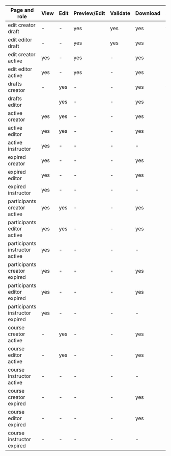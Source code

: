 Page and role                       | View  | Edit  | Preview/Edit  | Validate  | Download  | Activate  | Duplicate   | Participants  | Expire  | Delete 
---                                 | ---   | ---   | ---           |---        |---        |---        |---          |---            |---      |---
edit creator draft                  | -     | -     | yes           | yes       | yes       | yes       | yes         | -             | -       | yes
edit editor draft                   | -     | -     | yes           | yes       | yes       | -         | -           | -             | -       | - 
edit creator active                 | yes   | -     | yes           | -         | yes       | -         | yes         | yes           | yes     | -
edit editor active                  | yes   | -     | yes           | -         | yes       | -         | -           | yes           | -       | -
drafts creator                      | -     | yes   | -             | -         | yes       | yes       | yes         | -             | -       | yes
drafts editor                       |       | yes   | -             | -         | yes       | -         | -           | -             | -       | -
active creator                      | yes   | yes   | -             | -         | yes       | -         | yes         | yes           | yes     | -
active editor                       | yes   | yes   | -             | -         | yes       | -         | -           | yes           | -       | -
active instructor                   | yes   | -     | -             | -         | -         | -         | -           | yes           | -       | -
expired creator                     | yes   | -     | -             | -         | yes       | -         | yes         | yes           | -       | yes
expired editor                      | yes   | -     | -             | -         | yes       | -         | -           | yes           | -       | -
expired instructor                  | yes   | -     | -             | -         | -         | -         | -           | yes           | -       | -
participants creator active         | yes   | yes   | -             | -         | yes       | -         | yes         | -             | yes     | -
participants editor active          | yes   | yes   | -             | -         | yes       | -         | -           | -             | -       | -
participants instructor active      | yes   | -     | -             | -         | -         | -         | -           | -             | -       | -
participants creator expired        | yes   | -     | -             | -         | yes       | -         | yes         | -             | -       | yes
participants editor expired         | yes   | -     | -             | -         | yes       | -         | -           | -             | -       | -
participants instructor expired     | yes   | -     | -             | -         | -         | -         | -           | -             | -       | -
course creator active               | -     | yes   | -             | -         | yes       | -         | yes         | yes           | yes     | -
course editor active                | -     | yes   | -             | -         | yes       | -         | -           | yes           | -       | -
course instructor active            | -     | -     | -             | -         | -         | -         | -           | yes           | -       | -
course creator expired              | -     | -     | -             | -         | yes       | -         | yes         | yes           | -       | yes
course editor expired               | -     | -     | -             | -         | yes       | -         | -           | yes           | -       | -
course instructor expired           | -     | -     | -             | -         | -         | -         | -           | yes           | -       | -
